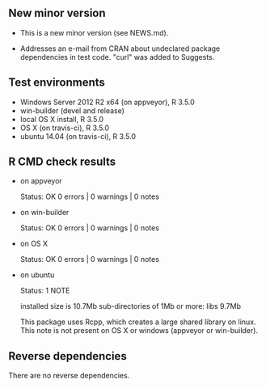 ## New minor version

* This is a new minor version (see NEWS.md).

* Addresses an e-mail from CRAN about undeclared package dependencies
  in test code. "curl" was added to Suggests.

## Test environments

* Windows Server 2012 R2 x64 (on appveyor), R 3.5.0
* win-builder (devel and release)
* local OS X install, R 3.5.0
* OS X (on travis-ci), R 3.5.0
* ubuntu 14.04 (on travis-ci), R 3.5.0

## R CMD check results

* on appveyor

  Status: OK
  0 errors | 0 warnings | 0 notes
 
* on win-builder

  Status: OK
  0 errors | 0 warnings | 0 notes
  
* on OS X 

  Status: OK
  0 errors | 0 warnings | 0 notes
  
* on ubuntu

  Status: 1 NOTE
  
  installed size is 10.7Mb
  sub-directories of 1Mb or more:
    libs   9.7Mb

  This package uses Rcpp, which creates a large shared library on linux.
  This note is not present on OS X or windows (appveyor or win-builder).
  
## Reverse dependencies

There are no reverse dependencies.
